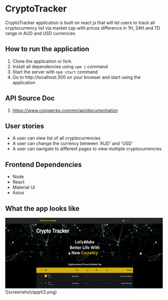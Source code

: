 # CryptoTracker
CryptoTracker application is built on react js that will let users to track all cryptocurrency list via market cap with prices difference in 1H, 24H and 7D range in AUD and USD currencies

## How to run the application
1. Clone the application or fork.
2. Install all dependencies using `npm i` command
3. Start the server with `npm start` command
4. Go to http://localhost:300 on your browser and start using the application

## API Source Doc
1. https://www.coingecko.com/en/api/documentation

## User stories
- A user can view list of all cryptocurrencies
- A user can change the currency between 'AUD' and 'USD'
- A user can navigate to different pages to view multiple cryptocurrencies

## Frontend Dependencies
- Node
- React
- Material UI
- Axios

## What the app looks like 

![](screenshot/appV1.png)
![screenshot/appV2.png)



